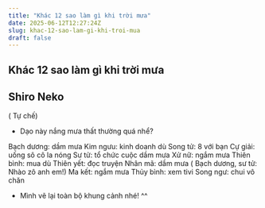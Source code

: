 ```yaml
---
title: "Khác 12 sao làm gì khi trời mưa"
date: 2025-06-12T12:27:24Z
slug: khac-12-sao-lam-gi-khi-troi-mua
draft: false
---
```


## Khác 12 sao làm gì khi trời mưa

## Shiro Neko

( Tự chế)
* Dạo này nắng mưa thất thường quá nhể?
 
Bạch dương: dầm mưa
Kim ngưu: kinh doanh dù
Song tử: 8 với bạn
Cự giải: uống sô cô la nóng
Sư tử: tổ chức cuộc dầm mưa
Xử nữ: ngắm mưa
Thiên bình: mua dù
Thiên yết: đọc truyện
Nhân mã: dầm mưa ( Bạch dương, sư tử: Nhào zô anh em!)
Ma kết: ngắm mưa
Thủy bình: xem tivi
Song ngư: chui vô chăn
 
* Mình vẽ lại toàn bộ khung cảnh nhé! ^^